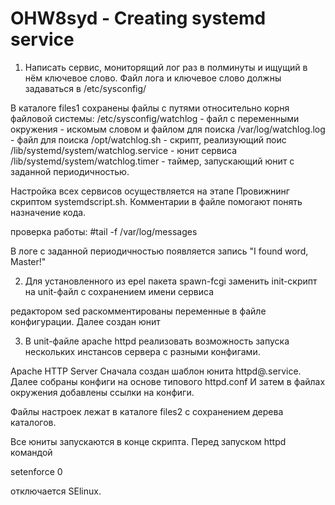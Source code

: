 # OHW8syd - Creating systemd service
1. Написать сервис, мониторящий лог раз в полминуты и ищущий в нём ключевое слово. Файл лога и ключевое слово должны задаваться в /etc/sysconfig/

В каталоге files1 сохранены файлы с путями относительно корня файловой системы:
/etc/sysconfig/watchlog - файл с переменными окружения - искомым словом и файлом для поиска
/var/log/watchlog.log - файл для поиска
/opt/watchlog.sh - скрипт, реализующий поис
/lib/systemd/system/watchlog.service - юнит сервиса
/lib/systemd/system/watchlog.timer - таймер, запускающий юнит с заданной периодичностью.

Настройка всех сервисов осуществляется на этапе Провижнинг скриптом systemdscript.sh. Комментарии в файле помогают понять назначение кода. 

проверка работы:
#tail -f /var/log/messages

В логе с заданной периодичностью появляется запись "I found word, Master!"



2. Для установленного из epel пакета spawn-fcgi заменить init-скрипт на unit-файл с сохранением имени сервиса

редактором sed раскомментированы переменные в файле конфигурации.
Далее создан юнит

3. В unit-файле apache httpd реализовать возможность запуска нескольких инстансов сервера с разными конфигами.
 
Apache HTTP Server
Сначала создан шаблон юнита httpd@.service. Далее собраны конфиги на основе типового httpd.conf
И затем в файлах окружения добавлены ссылки на конфиги.

Файлы настроек лежат в каталоге files2 с сохранением дерева каталогов.

Все юниты запускаются в конце скрипта. 
Перед запуском httpd командой

setenforce 0

отключается SElinux.


